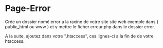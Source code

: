 # Page-Error
Crée un dossier nomé error a la racine de votre site site web exemple dans ( public_html ou www ) et y mettre le ficher erreur.php dans le dossier error.

A la suite, ajoutez dans votre ".htaccess", ces lignes-ci a la fin de de votre htaccess.

